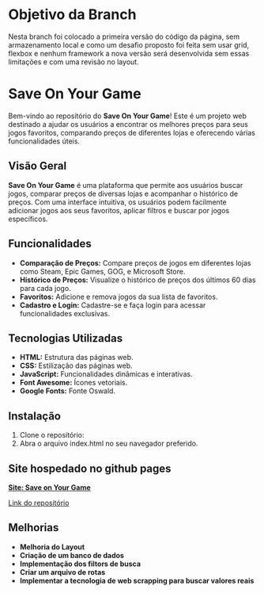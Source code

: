 # Objetivo da Branch

Nesta branch foi colocado a primeira versão do código da página, sem armazenamento local e como um desafio proposto foi feita sem usar grid, flexbox e nenhum framework a nova versão será desenvolvida sem essas limitações e com uma revisão no layout.

# Save On Your Game

Bem-vindo ao repositório do **Save On Your Game**! Este é um projeto web destinado a ajudar os usuários a encontrar os melhores preços para seus jogos favoritos, comparando preços de diferentes lojas e oferecendo várias funcionalidades úteis.

## Visão Geral

**Save On Your Game** é uma plataforma que permite aos usuários buscar jogos, comparar preços de diversas lojas e acompanhar o histórico de preços. Com uma interface intuitiva, os usuários podem facilmente adicionar jogos aos seus favoritos, aplicar filtros e buscar por jogos específicos.

## Funcionalidades

- **Comparação de Preços:** Compare preços de jogos em diferentes lojas como Steam, Epic Games, GOG, e Microsoft Store.
- **Histórico de Preços:** Visualize o histórico de preços dos últimos 60 dias para cada jogo.
- **Favoritos:** Adicione e remova jogos da sua lista de favoritos.
- **Cadastro e Login:** Cadastre-se e faça login para acessar funcionalidades exclusivas.

## Tecnologias Utilizadas

- **HTML:** Estrutura das páginas web.
- **CSS:** Estilização das páginas web.
- **JavaScript:** Funcionalidades dinâmicas e interativas.
- **Font Awesome:** Ícones vetoriais.
- **Google Fonts:** Fonte Oswald.

## Instalação

1. Clone o repositório:
2. Abra o arquivo index.html no seu navegador preferido.

## Site hospedado no github pages

**[Site: Save on Your Game](https://felipem-f.github.io/modelo_landing_page.github.io/)**

[Link do repositório](https://github.com/FelipeM-F/modelo_landing_page.github.io) 

## Melhorias

- **Melhoria do Layout**
- **Criação de um banco de dados**
- **Implementação dos filtors de busca**
- **Criar um arquivo de rotas**
- **Implementar a tecnologia de web scrapping para buscar valores reais**
